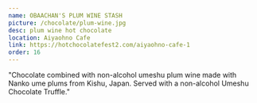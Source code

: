 ```yaml
---
name: OBAACHAN'S PLUM WINE STASH
picture: /chocolate/plum-wine.jpg
desc: plum wine hot chocolate
location: Aiyaohno Cafe
link: https://hotchocolatefest2.com/aiyaohno-cafe-1
order: 16
---
```


"Chocolate combined with non-alcohol umeshu plum wine made with Nanko ume
plums from Kishu, Japan. Served with a non-alcohol Umeshu Chocolate Truffle."
